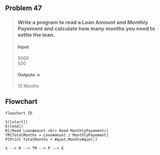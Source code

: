## Problem 47

>### Write a program to read a Loan Amount and Monthly Payement and calculate how many months you need to settle the loan.
> #### Input 
> 5000<br>
> 500<br>
> #### Outputs ->
> 10 Months 

## Flowchart

```mermaid
flowchart TD

S([start])
E([end])
R[/Read LoanAmount <br> Read MonthlyPayement/]
TM[TotalMonths = LoanAmount / MonthlyPayement]
P[Print TotalMonths + #quot;Months#quot;]

S --> R --> TM --> P --> E

```